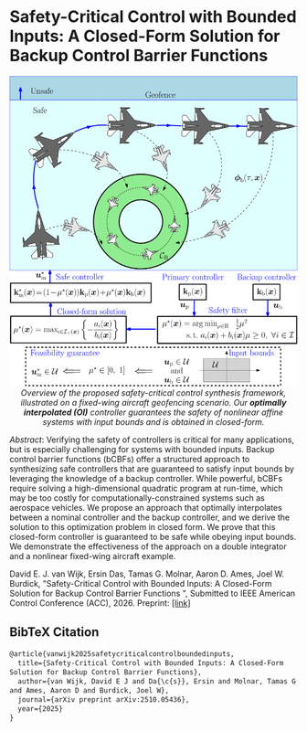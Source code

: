 # Safety-Critical Control with Bounded Inputs: A Closed-Form Solution for Backup Control Barrier Functions

<p align="center">
  <img src="hero.png" alt="Hero figure" width="550"><br>
  <em>Overview of the proposed safety-critical control synthesis framework, illustrated on a fixed-wing aircraft geofencing scenario. Our <b>optimally interpolated (OI)</b> controller guarantees the safety of nonlinear affine systems with input bounds and is obtained in closed-form.</em>
</p>

*Abstract*: 
Verifying the safety of controllers is critical for many applications, but is especially challenging for systems with bounded inputs. Backup control barrier functions (bCBFs) offer a structured approach to synthesizing safe controllers that are guaranteed to satisfy input bounds by leveraging the knowledge of a backup controller. While powerful, bCBFs require solving a high-dimensional quadratic program at run-time, which may be too costly for computationally-constrained systems such as aerospace vehicles. We propose an approach that optimally interpolates between a nominal controller and the backup controller, and we derive the solution to this optimization problem in closed form. We prove that this closed-form controller is guaranteed to be safe while obeying input bounds. We demonstrate the effectiveness of the approach on a double integrator and a nonlinear fixed-wing aircraft example.

David E. J. van Wijk, Ersin Das, Tamas G. Molnar, Aaron D. Ames, Joel W. Burdick, "Safety-Critical Control with Bounded Inputs: A Closed-Form Solution for Backup Control Barrier Functions
", Submitted to IEEE American Control Conference (ACC), 2026. Preprint: [[link]](https://arxiv.org/abs/2510.05436#)

## BibTeX Citation

```
@article{vanwijk2025safetycriticalcontrolboundedinputs,
  title={Safety-Critical Control with Bounded Inputs: A Closed-Form Solution for Backup Control Barrier Functions},
  author={van Wijk, David E J and Da{\c{s}}, Ersin and Molnar, Tamas G and Ames, Aaron D and Burdick, Joel W},
  journal={arXiv preprint arXiv:2510.05436},
  year={2025}
}
```

